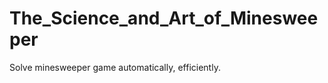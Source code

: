 The_Science_and_Art_of_Minesweeper
==================================

Solve minesweeper game automatically, efficiently.
